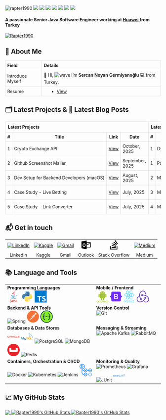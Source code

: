 <p align="left"> 
    <img src="https://komarev.com/ghpvc/?username=rapter1990" alt="rapter1990" /> 
    <img src="https://img.shields.io/github/followers/Rapter1990?style=social" />
    <img src="https://img.shields.io/github/stars/Rapter1990/Rapter1990?style=social" />
    <img src="https://img.shields.io/github/watchers/Rapter1990/Rapter1990?style=social" />
    <img src="https://img.shields.io/github/size/Rapter1990/Rapter1990/README.md" />
    <img src="https://img.shields.io/github/last-commit/Rapter1990/Rapter1990" />
    <img src="https://img.shields.io/github/contributors/Rapter1990/Rapter1990" />   
    <img src="https://badge.fury.io/gh/Rapter1990%2FRapter1990.svg" />  
    
</p>

<h4 align="left">A passionate Senior Java Software Engineer working at <a href="https://www.huawei.com/"> <b>Huawei</b> </a> from Turkey</h4>

<p align="left"> 
    <a href="https://github.com/ryo-ma/github-profile-trophy">
        <img src="https://github-profile-trophy.vercel.app/?username=Rapter1990&theme=onedark" alt="Rapter1990" />
    </a>
</p>


## 📖 About Me

<table style="width:100%; border-collapse:collapse;">
   <tr>
      <th style="border:1px solid #ddd; padding:6px; text-align:left;">Field</th>
      <th style="border:1px solid #ddd; padding:6px; text-align:left;">Details</th>
   </tr>
   <tr>
      <td style="border:1px solid #ddd; padding:6px;">Introduce Myself</td>
      <td style="border:1px solid #ddd; padding:6px;">🌝 Hi, <img src="https://github.com/TheDudeThatCode/TheDudeThatCode/blob/master/Assets/Hi.gif" width="20" alt="wave"> I’m <strong>Sercan Noyan Germiyanoğlu</strong> 💻 from Turkey.</td>
   </tr>
   <tr>
      <td style="border:1px solid #ddd; padding:6px;">Resume</td>
      <td style="border:1px solid #ddd; padding:6px;">
          <ul style="margin:0 0 0 18px;">
            <li><a href="https://shorturl.at/BaoKs" target="_blank" rel="noopener">View</a></li>
         </ul>
      </td>
   </tr>
</table>

## 🗂️ Latest Projects & 📕 Latest Blog Posts

<table style="width:100%; border-collapse:collapse;">
  <thead>
    <tr>
      <th colspan="4" style="border:1px solid #ddd; padding:8px; text-align:left;">Latest Projects</th>
      <th colspan="4" style="border:1px solid #ddd; padding:8px; text-align:left;">Latest Blog Posts</th>
    </tr>
    <tr>
      <!-- Projects subheaders -->
      <th style="border:1px solid #ddd; padding:6px; width:5rem;">#</th>
      <th style="border:1px solid #ddd; padding:6px; width:10rem;">Title</th>
      <th style="border:1px solid #ddd; padding:6px; width:8rem;">Link</th>
      <th style="border:1px solid #ddd; padding:6px; width:5rem;">Date</th>
      <!-- Blog subheaders -->
      <th style="border:1px solid #ddd; padding:6px; width:5rem;">#</th>
      <th style="border:1px solid #ddd; padding:6px; width:10rem;">Title</th>
      <th style="border:1px solid #ddd; padding:6px; width:8rem;">Link</th>
      <th style="border:1px solid #ddd; padding:6px; width:5rem;">Date</th>
    </tr>
  </thead>
  <tbody>
    <tr>
      <!-- Projects -->
      <td style="border:1px solid #ddd; padding:6px; text-align:center;">1</td>
      <td style="border:1px solid #ddd; padding:6px; white-space:nowrap;">
        Crypto Exchange API
      </td>
      <td style="border:1px solid #ddd; padding:6px;">
        <a href="https://github.com/Rapter1990/cryptoexchangeapi" target="_blank" rel="noopener">View</a>
      </td>
      <td style="border:1px solid #ddd; padding:6px;">
        October, 2025
      </td>
      <!-- Blog Posts -->
      <td style="border:1px solid #ddd; padding:6px; text-align:center;">1</td>
      <td style="border:1px solid #ddd; padding:6px; white-space:nowrap;">
        Dynamic Request Bodies in Spring Boot (With One Clean Endpoint)
      </td>
      <td style="border:1px solid #ddd; padding:6px;">
        <a href="https://medium.com/@sngermiyanoglu/dynamic-request-bodies-in-spring-boot-with-one-clean-endpoint-4e9a025ffdf7" target="_blank" rel="noopener">Read</a>
      </td>
      <td style="border:1px solid #ddd; padding:6px;">
        October, 2025
      </td>
    </tr>
    <tr>
      <!-- Projects -->
      <td style="border:1px solid #ddd; padding:6px; text-align:center;">2</td>
      <td style="border:1px solid #ddd; padding:6px; white-space:nowrap;">
        Github Screenshot Mailer
      </td>
      <td style="border:1px solid #ddd; padding:6px;">
        <a href="https://github.com/Rapter1990/githubscreenshotmailer" target="_blank" rel="noopener">View</a>
      </td>
      <td style="border:1px solid #ddd; padding:6px;">
        September, 2025
      </td>
      <!-- Blog Posts -->
      <td style="border:1px solid #ddd; padding:6px; text-align:center;">1</td>
      <td style="border:1px solid #ddd; padding:6px; white-space:nowrap;">
        Pagination, Filtering, and Sorting in Spring Boot with JPA Specifications
      </td>
      <td style="border:1px solid #ddd; padding:6px;">
        <a href="https://medium.com/@sngermiyanoglu/pagination-filtering-and-sorting-in-spring-boot-with-jpa-specifications-060423fd3405" target="_blank" rel="noopener">Read</a>
      </td>
      <td style="border:1px solid #ddd; padding:6px;">
        October, 2025
      </td>
    </tr>
    <tr>
      <!-- Projects -->
      <td style="border:1px solid #ddd; padding:6px; text-align:center;">3</td>
      <td style="border:1px solid #ddd; padding:6px; white-space:nowrap;">
        Dev Setup for Backend Developers (macOS)
      </td>
      <td style="border:1px solid #ddd; padding:6px;">
        <a href="https://github.com/Rapter1990/dev-setup-for-backend-developers" target="_blank" rel="noopener">View</a>
      </td>
      <td style="border:1px solid #ddd; padding:6px;">
        August, 2025
      </td>
      <!-- Blog Posts -->
      <td style="border:1px solid #ddd; padding:6px; text-align:center;">2</td>
      <td style="border:1px solid #ddd; padding:6px; white-space:nowrap;">
        Monitoring Spring Boot with Prometheus, Grafana and Alertmanager on Docker and Kubernetes
      </td>
      <td style="border:1px solid #ddd; padding:6px;">
        <a href="https://medium.com/@sngermiyanoglu/monitoring-spring-boot-with-prometheus-grafana-and-alertmanager-on-docker-and-kubernetes-958dff39e401" target="_blank" rel="noopener">Read</a>
      </td>
      <td style="border:1px solid #ddd; padding:6px;">
        August, 2025
      </td>
    </tr>
    <tr>
      <!-- Projects -->
      <td style="border:1px solid #ddd; padding:6px; text-align:center;">4</td>
      <td style="border:1px solid #ddd; padding:6px; white-space:nowrap;">
        Case Study - Live Betting
      </td>
      <td style="border:1px solid #ddd; padding:6px;">
        <a href="https://github.com/Rapter1990/livebetting" target="_blank" rel="noopener">View</a>
      </td>
      <td style="border:1px solid #ddd; padding:6px;">
        July, 2025
      </td>
      <!-- Blog Posts -->
      <td style="border:1px solid #ddd; padding:6px; text-align:center;">3</td>
      <td style="border:1px solid #ddd; padding:6px; white-space:nowrap;">
        Managing Schema and Data Migration in Spring Boot using Flyway
      </td>
      <td style="border:1px solid #ddd; padding:6px;">
        <a href="https://medium.com/@sngermiyanoglu/managing-schema-and-data-migration-in-spring-boot-using-flyway-a2e505971280" target="_blank" rel="noopener">Read</a>
      </td>
      <td style="border:1px solid #ddd; padding:6px;">
        August, 2025
      </td>
    </tr>
    <tr>
      <!-- Projects -->
      <td style="border:1px solid #ddd; padding:6px; text-align:center;">5</td>
      <td style="border:1px solid #ddd; padding:6px; white-space:nowrap;">
        Case Study - Link Converter
      </td>
      <td style="border:1px solid #ddd; padding:6px;">
        <a href="https://github.com/Rapter1990/linkconverter" target="_blank" rel="noopener">View</a>
      </td>
      <td style="border:1px solid #ddd; padding:6px;">
        July, 2025
      </td>
      <!-- Blog Posts -->
      <td style="border:1px solid #ddd; padding:6px; text-align:center;">4</td>
      <td style="border:1px solid #ddd; padding:6px; white-space:nowrap;">
        Managing Schema and Data Migration in Spring Boot using Liquibase
      </td>
      <td style="border:1px solid #ddd; padding:6px;">
        <a href="https://medium.com/@sngermiyanoglu/managing-schema-and-data-migration-in-spring-boot-using-liquibase-c771a710072e" target="_blank" rel="noopener">Read</a>
      </td>
      <td style="border:1px solid #ddd; padding:6px;">
        August, 2025
      </td>
    </tr>
  </tbody>
</table>

## 📬 Get in touch

<table>
  <tbody>
    <tr>
      <td align="center">
        <a href="https://www.linkedin.com/in/sercan-noyan-germiyano%C4%9Flu-1918ba16b/" target="_blank" rel="noopener noreferrer">
          <img src="https://cdn.jsdelivr.net/npm/simple-icons@3.0.1/icons/linkedin.svg" alt="LinkedIn" width="30" height="30">
        </a>
      </td>
      <td align="center">
        <a href="https://www.kaggle.com/flagnoyan/" target="_blank" rel="noopener noreferrer">
          <img src="https://cdn.jsdelivr.net/npm/simple-icons@3.0.1/icons/kaggle.svg" alt="Kaggle" width="30" height="30">
        </a>
      </td>
      <td align="center">
        <a href="mailto:sngermiyanoglu@gmail.com">
          <img src="https://cdn.jsdelivr.net/npm/simple-icons@3.4.0/icons/gmail.svg" alt="Gmail" width="30" height="30">
        </a>
      </td>
      <td align="center">
        <a href="mailto:sngermiyanoglu@hotmail.com">
          <img src="https://github.com/Rapter1990/Rapter1990/blob/master/outlook.svg" alt="Outlook" width="30" height="30">
        </a>
      </td>
      <td align="center">
        <a href="https://stackoverflow.com/users/5719229/sercan-noyan-germiyano%c4%9flu" target="_blank" rel="noopener noreferrer">
          <img src="https://github.com/Rapter1990/Rapter1990/blob/master/stackoverflow.svg" alt="Stack Overflow" width="30" height="30">
        </a>
      </td>
      <td align="center">
        <a href="https://medium.com/@sngermiyanoglu" target="_blank" rel="noopener noreferrer">
          <img src="https://cdn.jsdelivr.net/npm/simple-icons@3.0.1/icons/medium.svg" alt="Medium" width="30" height="30">
        </a>
      </td>
    </tr>
    <tr>
      <td align="center">LinkedIn</td>
      <td align="center"<strong>Kaggle</td>
      <td align="center">Gmail</td>
      <td align="center">Outlook</td>
      <td align="center">Stack Overflow</td>
      <td align="center">Medium</td>
    </tr>
  </tbody>
</table>


## 📚 Language and Tools
<table width="100%">
  <tr>
    <!-- 0x0: Programming Languages -->
    <td id="0x0" valign="top">
      <strong>Programming Languages</strong><br>
      <img src="https://github.com/devicons/devicon/blob/master/icons/java/java-original-wordmark.svg" alt="Java" width="40" height="40"/>
      <img src="https://github.com/devicons/devicon/blob/master/icons/python/python-original.svg" alt="Python" width="40" height="40"/>
      <img src="https://github.com/devicons/devicon/blob/master/icons/typescript/typescript-original.svg" alt="TypeScript" width="40" height="40"/>
    </td>
    <!-- 0x1: Mobile / Frontend -->
    <td id="0x1" valign="top">
      <strong>Mobile / Frontend</strong><br>
      <img src="https://github.com/devicons/devicon/blob/master/icons/android/android-plain-wordmark.svg" alt="Android" width="40" height="40"/>
      <img src="https://github.com/devicons/devicon/blob/master/icons/bootstrap/bootstrap-plain.svg" alt="Bootstrap" width="40" height="40"/>
      <img src="https://github.com/devicons/devicon/blob/master/icons/react/react-original-wordmark.svg" alt="React" width="40" height="40"/>
      <img src="https://raw.githubusercontent.com/devicons/devicon/master/icons/redux/redux-original.svg" alt="Redux" width="40" height="40"/>
    </td>
  </tr>
  <tr>
    <!-- 1x0: Backend & API Tools -->
    <td id="1x0" valign="top">
      <strong>Backend &amp; API Tools</strong><br>
      <img src="https://www.vectorlogo.zone/logos/springio/springio-icon.svg" alt="Spring" width="40" height="40"/>
      <img src="https://github.com/devicons/devicon/blob/v2.16.0/icons/postman/postman-original.svg" alt="Postman" width="40" height="40"/>
      <img src="https://github.com/devicons/devicon/blob/v2.16.0/icons/swagger/swagger-original.svg" alt="Swagger" width="40" height="40"/>
    </td>
    <!-- 1x1: Version Control -->
    <td id="1x1" valign="top">
      <strong>Version Control</strong><br>
      <img src="https://www.vectorlogo.zone/logos/git-scm/git-scm-icon.svg" alt="Git" width="40" height="40"/>
    </td>
  </tr>
  <tr>
    <!-- 2x0: Databases & Data Stores -->
    <td id="2x0" valign="top">
      <strong>Databases &amp; Data Stores</strong><br>
      <img src="https://github.com/devicons/devicon/blob/master/icons/oracle/oracle-original.svg" alt="Oracle" width="40" height="40"/>
      <img src="https://raw.githubusercontent.com/devicons/devicon/master/icons/mysql/mysql-original-wordmark.svg" alt="MySQL" width="40" height="40"/>
      <img src="https://cdn.jsdelivr.net/gh/devicons/devicon/icons/postgresql/postgresql-original.svg" alt="PostgreSQL" width="40" height="40"/>
      <img src="https://cdn.jsdelivr.net/gh/devicons/devicon/icons/mongodb/mongodb-original-wordmark.svg" alt="MongoDB" width="40" height="40"/>
      <img src="https://github.com/devicons/devicon/blob/v2.16.0/icons/couchbase/couchbase-original.svg" alt="Couchbase" width="40" height="40"/>
      <img src="https://cdn.jsdelivr.net/gh/devicons/devicon/icons/redis/redis-original.svg" alt="Redis" width="40" height="40"/>
    </td>
    <!-- 2x1: Messaging & Streaming -->
    <td id="2x1" valign="top">
      <strong>Messaging &amp; Streaming</strong><br>
      <img src="https://cdn.jsdelivr.net/gh/devicons/devicon/icons/apachekafka/apachekafka-original.svg" alt="Apache Kafka" width="40" height="40"/>
      <img src="https://www.vectorlogo.zone/logos/rabbitmq/rabbitmq-icon.svg" alt="RabbitMQ" width="40" height="40"/>
    </td>
  </tr>
  <tr>
    <!-- 3x0: Containers, Orchestration & CI/CD -->
    <td id="3x0" valign="top">
      <strong>Containers, Orchestration &amp; CI/CD</strong><br>
      <img src="https://cdn.jsdelivr.net/gh/devicons/devicon/icons/docker/docker-original.svg" alt="Docker" width="40" height="40"/>
      <img src="https://cdn.jsdelivr.net/gh/devicons/devicon/icons/kubernetes/kubernetes-plain.svg" alt="Kubernetes" width="40" height="40"/>
      <img src="https://cdn.jsdelivr.net/gh/devicons/devicon/icons/jenkins/jenkins-original.svg" alt="Jenkins" width="40" height="40"/>
      <img src="https://github.com/devicons/devicon/blob/v2.16.0/icons/githubactions/githubactions-original.svg" alt="GitHub Actions" width="40" height="40"/>
    </td>
    <!-- 3x1: Monitoring & Quality -->
    <td id="3x1" valign="top">
      <strong>Monitoring &amp; Quality</strong><br>
      <img src="https://cdn.jsdelivr.net/gh/devicons/devicon/icons/prometheus/prometheus-original.svg" alt="Prometheus" width="40" height="40"/>
      <img src="https://cdn.jsdelivr.net/gh/devicons/devicon/icons/grafana/grafana-original.svg" alt="Grafana" width="40" height="40"/>
      <img src="https://cdn.jsdelivr.net/gh/devicons/devicon/icons/junit/junit-original.svg" alt="JUnit" width="40" height="40"/>
      <img src="https://github.com/devicons/devicon/blob/v2.16.0/icons/sonarqube/sonarqube-plain-wordmark.svg" alt="SonarQube" width="40" height="40"/>
    </td>
  </tr>
</table>



## &#x1f4c8; My GitHub Stats

<a href="https://github.com/Rapter1990">
  <img align="center" src="https://github-readme-stats.vercel.app/api/top-langs/?username=Rapter1990&title_color=ffffff&text_color=c9cacc&icon_color=2bbc8a&bg_color=1d1f21" />
</a>

<a href="https://github.com/Rapter1990">
  <img align="center" src="https://github-readme-stats.vercel.app/api?username=Rapter1990&show_icons=true&line_height=27&count_private=true&title_color=ffffff&text_color=c9cacc&icon_color=2bbc8a&bg_color=1d1f21" alt="Rapter1990's GitHub Stats" />
</a>


<a href="https://github.com/Rapter1990">
  <img align="center" src="https://streak-stats.demolab.com?user=Rapter1990&theme=dark" alt="Rapter1990's GitHub Stats" />
</a>
